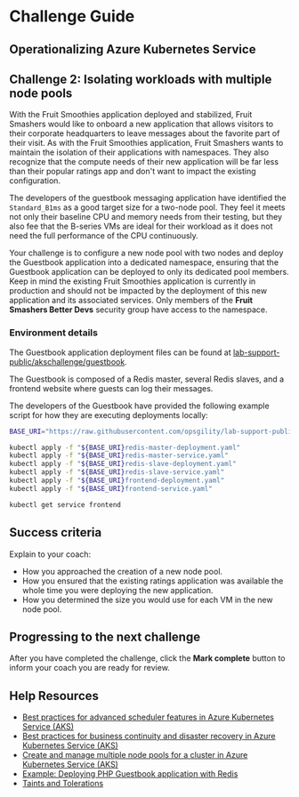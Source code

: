 # Challenge Guide

## Operationalizing Azure Kubernetes Service

## Challenge 2: Isolating workloads with multiple node pools

With the Fruit Smoothies application deployed and stabilized, Fruit Smashers would like to onboard a new application that allows visitors to their corporate headquarters to leave messages about the favorite part of their visit. As with the Fruit Smoothies application, Fruit Smashers wants to maintain the isolation of their applications with namespaces. They also recognize that the compute needs of their new application will be far less than their popular ratings app and don't want to impact the existing configuration.

The developers of the guestbook messaging application have identified the `Standard_B1ms` as a good target size for a two-node pool. They feel it meets not only their baseline CPU and memory needs from their testing, but they also fee that the B-series VMs are ideal for their workload as it does not need the full performance of the CPU continuously.

Your challenge is to configure a new node pool with two nodes and deploy the Guestbook application into a dedicated namespace, ensuring that the Guestbook application can be deployed to only its dedicated pool members. Keep in mind the existing Fruit Smoothies application is currently in production and should not be impacted by the deployment of this new application and its associated services. Only members of the **Fruit Smashers Better Devs** security group have access to the namespace.

### Environment details

The Guestbook application deployment files can be found at <a href="https://github.com/opsgility/lab-support-public/tree/master/akschallenge/guestbook" target="_blank">lab-support-public/akschallenge/guestbook</a>.

The Guestbook is composed of a Redis master, several Redis slaves, and a frontend website where guests can log their messages.

The developers of the Guestbook have provided the following example script for how they are executing deployments locally:

```sh
BASE_URI="https://raw.githubusercontent.com/opsgility/lab-support-public/master/akschallenge/guestbook/"

kubectl apply -f "${BASE_URI}redis-master-deployment.yaml"
kubectl apply -f "${BASE_URI}redis-master-service.yaml"
kubectl apply -f "${BASE_URI}redis-slave-deployment.yaml"
kubectl apply -f "${BASE_URI}redis-slave-service.yaml"
kubectl apply -f "${BASE_URI}frontend-deployment.yaml"
kubectl apply -f "${BASE_URI}frontend-service.yaml"

kubectl get service frontend
```

## Success criteria

Explain to your coach:

- How you approached the creation of a new node pool.
- How you ensured that the existing ratings application was available the whole time you were deploying the new application.
- How you determined the size you would use for each VM in the new node pool.

## Progressing to the next challenge

After you have completed the challenge, click the **Mark complete** button to inform your coach you are ready for review.

## Help Resources

- <a href="https://docs.microsoft.com/azure/aks/operator-best-practices-advanced-scheduler" target="_blank">Best practices for advanced scheduler features in Azure Kubernetes Service (AKS)</a>
- <a href="https://docs.microsoft.com/azure/aks/operator-best-practices-multi-region" target="_blank">Best practices for business continuity and disaster recovery in Azure Kubernetes Service (AKS)</a>
- <a href="https://docs.microsoft.com/azure/aks/use-multiple-node-pools" target="_blank">Create and manage multiple node pools for a cluster in Azure Kubernetes Service (AKS)</a>
- <a href="https://kubernetes.io/docs/tutorials/stateless-application/guestbook/" target="_blank">Example: Deploying PHP Guestbook application with Redis</a>
- <a href="https://kubernetes.io/docs/concepts/scheduling-eviction/taint-and-toleration/" target="_blank">Taints and Tolerations</a>
